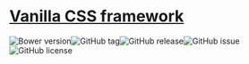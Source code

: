 # [Vanilla CSS framework](http://gitscrum.github.io/Slim/)
![Bower version](https://img.shields.io/bower/v/Slim.svg?style=flat-square)![GitHub tag](https://img.shields.io/github/tag/GitScrum/Slim.svg?style=flat-square)![GitHub release](https://img.shields.io/github/release/GitScrum/Slim.svg?style=flat-square)![GitHub issue](https://img.shields.io/github/issues/GitScrum/Slim.svg?style=flat-square)![GitHub license](https://img.shields.io/github/license/GitScrum/Slim.svg?style=flat-square)
